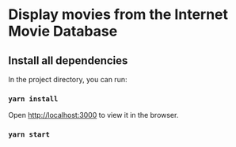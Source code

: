 # Display movies from the Internet Movie Database

## Install all dependencies

In the project directory, you can run:

### `yarn install`

Open [http://localhost:3000](http://localhost:3000) to view it in the browser.

### `yarn start`
